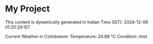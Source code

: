 # My Project

This content is dynamically generated in Indian Time (IST): 2024-12-06 01:20:29 IST


Current Weather in Coimbatore:
Temperature: 24.88 °C
Condition: mist
